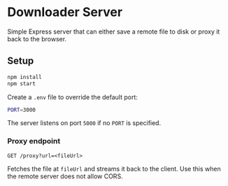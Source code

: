 # Downloader Server

Simple Express server that can either save a remote file to disk or proxy it back to the browser.

## Setup

```bash
npm install
npm start
```

Create a `.env` file to override the default port:

```bash
PORT=3000
```

The server listens on port `5000` if no `PORT` is specified.

### Proxy endpoint

`GET /proxy?url=<fileUrl>`

Fetches the file at `fileUrl` and streams it back to the client. Use this when the remote server does not allow CORS.
